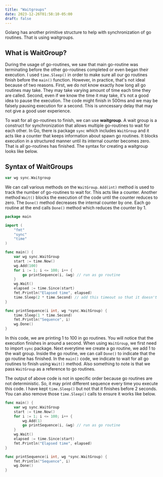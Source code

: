 ```yaml
---
title: "Waitgroups"
date: 2023-12-26T01:58:10-05:00
draft: false
---
```


Golang has another primitive structure to help with synchronization of go routines. That is using waitgroups.

<!--more-->

## What is WaitGroup?

During the usage of go-routines, we saw that main go-routine was terminating before the other go-routines completed or even began their execution. I used `time.Sleep()` in order to make sure all our go routines finish before the `main()` function. However, in practice, that's not ideal because of two reasons. First, we do not know exactly how long all go routines may take. They may take varying amount of time each time they are called. Second, even if we know the time it may take, it's not a good idea to pause the execution. The code might finish in 500ms and we may be falsely pausing execution for a second. This is unncessary delay that may not give a good user experience.

To wait for all go-routines to finish, we can use **waitgroup**. A wait group is a construct for synchronization that allows multiple go-routines to wait for each other. In Go, there is package `sync` which includes `WaitGroup` and it acts like a counter that keeps information about spawn go routines. It blocks execution in a structured manner until its internal counter becomes zero. That is all go-routines has finished. The syntax for creating a waitgroup looks like below.

## Syntax of WaitGroups

```go
var wg sync.Waitgroup
```

We can call various methods on the `WaitGroup`. `Add(int)` method is used to track the number of go-routines to wait for. This acts like a counter. Another method `Wait()` blocks the execution of the code until the counter reduces to zero. The `Done()` method decreases the internal counter by one. Each go routine at the end calls `Done()` method which reduces the counter by 1. 

```go
package main

import (
	"fmt"
	"sync"
	"time"
)

func main() {
	var wg sync.WaitGroup
	start := time.Now()
	wg.Add(100)
	for i := 1; i <= 100; i++ {
		go printSequence(i, &wg) // run as go routine
	}
	wg.Wait()
	elapsed := time.Since(start)
	fmt.Println("Elapsed time", elapsed)
	time.Sleep(2 * time.Second) // add this timeout so that it doesn't exit without printing results
}

func printSequence(i int, wg *sync.WaitGroup) {
	time.Sleep(1 * time.Second)
	fmt.Println("Sequence", i)
	wg.Done()
}
```

In this code, we are printing 1 to 100 in go routines. You will notice that the execution finishes in around a second. When using `WaitGroup`, we first need to import `sync` package. Next everytime we create a go routine, we add 1 to the wait group. Inside the go routine, we can call `Done()` to indicate that the go routine has finished. In the `main()` code, we indicate to wait for all go routines to finish using `Wait()` method. Also something to note is that we pass `WaitGroup` as a reference to go routines.

The output of above code is not in specific order because go routines are not deterministic. So, it may print different sequence every time you execute this code. I have kept `time.Sleep()` but not that it finishes before 2 seconds. You can also remove those `time.Sleep()` calls to ensure it works like below.

```go
func main() {
	var wg sync.WaitGroup
	start := time.Now()
	for i := 1; i <= 100; i++ {
		wg.Add(1)
		go printSequence(i, &wg) // run as go routine
	}
	wg.Wait()
	elapsed := time.Since(start)
	fmt.Println("Elapsed time", elapsed)
}

func printSequence(i int, wg *sync.WaitGroup) {
	fmt.Println("Sequence", i)
	wg.Done()
}
```